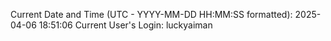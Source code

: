 Current Date and Time (UTC - YYYY-MM-DD HH:MM:SS formatted): 2025-04-06 18:51:06
Current User's Login: luckyaiman
